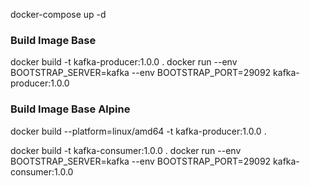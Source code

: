 docker-compose up -d

### Build Image Base
docker build -t kafka-producer:1.0.0 .
docker run --env BOOTSTRAP_SERVER=kafka --env BOOTSTRAP_PORT=29092 kafka-producer:1.0.0

### Build Image Base Alpine
docker build --platform=linux/amd64 -t kafka-producer:1.0.0 .

docker build -t kafka-consumer:1.0.0 .
docker run --env BOOTSTRAP_SERVER=kafka --env BOOTSTRAP_PORT=29092 kafka-consumer:1.0.0